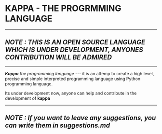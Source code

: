 # **KAPPA - THE PROGRMMING LANGUAGE**
----------------------------------

## _NOTE : THIS IS AN OPEN SOURCE LANGUAGE WHICH IS UNDER DEVELOPMENT, ANYONES CONTRIBUTION WILL BE ADMIRED_ 

----------------------------------

_**Kappa** the programming language_ --- it is an attemp to create a high level, precise and simple interpreted programming language using Python programming language. 

Its under development now, anyone can help and contribute in the development of **kappa**

-----------------------------------

## _NOTE : If you want to leave any suggestions, you can write them in suggestions.md_

